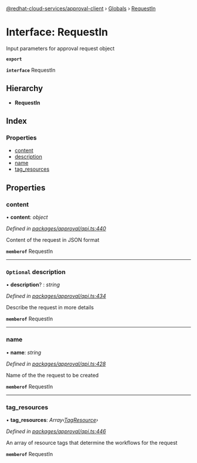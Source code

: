 [@redhat-cloud-services/approval-client](../README.md) › [Globals](../globals.md) › [RequestIn](requestin.md)

# Interface: RequestIn

Input parameters for approval request object

**`export`** 

**`interface`** RequestIn

## Hierarchy

* **RequestIn**

## Index

### Properties

* [content](requestin.md#content)
* [description](requestin.md#optional-description)
* [name](requestin.md#name)
* [tag_resources](requestin.md#tag_resources)

## Properties

###  content

• **content**: *object*

*Defined in [packages/approval/api.ts:440](https://github.com/RedHatInsights/javascript-clients/blob/master/packages/approval/api.ts#L440)*

Content of the request in JSON format

**`memberof`** RequestIn

___

### `Optional` description

• **description**? : *string*

*Defined in [packages/approval/api.ts:434](https://github.com/RedHatInsights/javascript-clients/blob/master/packages/approval/api.ts#L434)*

Describe the request in more details

**`memberof`** RequestIn

___

###  name

• **name**: *string*

*Defined in [packages/approval/api.ts:428](https://github.com/RedHatInsights/javascript-clients/blob/master/packages/approval/api.ts#L428)*

Name of the the request to be created

**`memberof`** RequestIn

___

###  tag_resources

• **tag_resources**: *Array‹[TagResource](tagresource.md)›*

*Defined in [packages/approval/api.ts:446](https://github.com/RedHatInsights/javascript-clients/blob/master/packages/approval/api.ts#L446)*

An array of resource tags that determine the workflows for the request

**`memberof`** RequestIn
